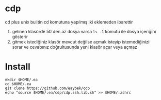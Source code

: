 # cdp
cd plus unix builtin cd komutuna yapılmış iki eklemeden ibarettir
1. gelinen klasörde 50 den az dosya varsa `ls -1` komutu ile dosya içeriğini gösterir
2. gitmek istediğiniz klasör mevcut değilse açmak isteyip istemediğinizi sorar ve cevabınız doğrultusunda yeni klasör açar veya açmaz


# Install
`mkdir $HOME/.ea`  
`cd $HOME/.ea`  
`git clone https://github.com/eaybek/cdp`  
`echo "source $HOME/.ea/cdp/cdp.zsh.lib.sh" >> $HOME/.zshrc`  
